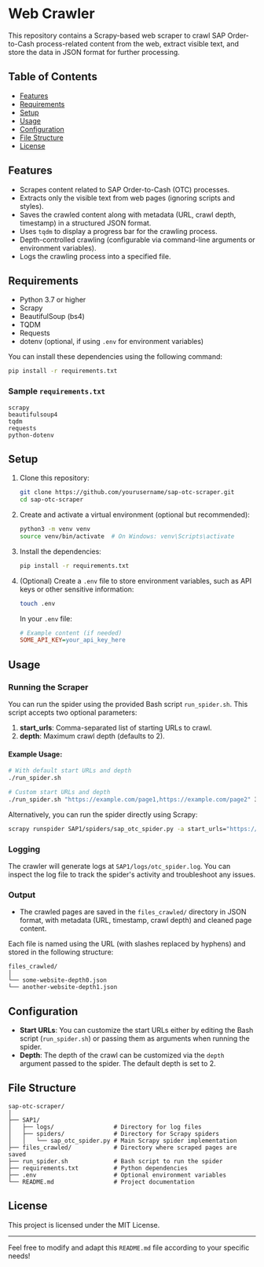 # Web Crawler

This repository contains a Scrapy-based web scraper to crawl SAP Order-to-Cash process-related content from the web, extract visible text, and store the data in JSON format for further processing.

## Table of Contents

- [Features](#features)
- [Requirements](#requirements)
- [Setup](#setup)
- [Usage](#usage)
- [Configuration](#configuration)
- [File Structure](#file-structure)
- [License](#license)

## Features

- Scrapes content related to SAP Order-to-Cash (OTC) processes.
- Extracts only the visible text from web pages (ignoring scripts and styles).
- Saves the crawled content along with metadata (URL, crawl depth, timestamp) in a structured JSON format.
- Uses `tqdm` to display a progress bar for the crawling process.
- Depth-controlled crawling (configurable via command-line arguments or environment variables).
- Logs the crawling process into a specified file.

## Requirements

- Python 3.7 or higher
- Scrapy
- BeautifulSoup (bs4)
- TQDM
- Requests
- dotenv (optional, if using `.env` for environment variables)

You can install these dependencies using the following command:

```bash
pip install -r requirements.txt
```

### Sample `requirements.txt`

```plaintext
scrapy
beautifulsoup4
tqdm
requests
python-dotenv
```

## Setup

1. Clone this repository:

   ```bash
   git clone https://github.com/yourusername/sap-otc-scraper.git
   cd sap-otc-scraper
   ```

2. Create and activate a virtual environment (optional but recommended):

   ```bash
   python3 -m venv venv
   source venv/bin/activate  # On Windows: venv\Scripts\activate
   ```

3. Install the dependencies:

   ```bash
   pip install -r requirements.txt
   ```

4. (Optional) Create a `.env` file to store environment variables, such as API keys or other sensitive information:

   ```bash
   touch .env
   ```

   In your `.env` file:

   ```ini
   # Example content (if needed)
   SOME_API_KEY=your_api_key_here
   ```

## Usage

### Running the Scraper

You can run the spider using the provided Bash script `run_spider.sh`. This script accepts two optional parameters:

1. **start_urls**: Comma-separated list of starting URLs to crawl.
2. **depth**: Maximum crawl depth (defaults to 2).

#### Example Usage:

```bash
# With default start URLs and depth
./run_spider.sh

# Custom start URLs and depth
./run_spider.sh "https://example.com/page1,https://example.com/page2" 3
```

Alternatively, you can run the spider directly using Scrapy:

```bash
scrapy runspider SAP1/spiders/sap_otc_spider.py -a start_urls="https://example.com" -a depth=2 -s LOG_FILE=SAP1/logs/otc_spider.log
```

### Logging

The crawler will generate logs at `SAP1/logs/otc_spider.log`. You can inspect the log file to track the spider's activity and troubleshoot any issues.

### Output

- The crawled pages are saved in the `files_crawled/` directory in JSON format, with metadata (URL, timestamp, crawl depth) and cleaned page content.

Each file is named using the URL (with slashes replaced by hyphens) and stored in the following structure:

```plaintext
files_crawled/
│
└── some-website-depth0.json
└── another-website-depth1.json
```

## Configuration

- **Start URLs**: You can customize the start URLs either by editing the Bash script (`run_spider.sh`) or passing them as arguments when running the spider.
- **Depth**: The depth of the crawl can be customized via the `depth` argument passed to the spider. The default depth is set to 2.

## File Structure

```plaintext
sap-otc-scraper/
│
├── SAP1/
│   ├── logs/                 # Directory for log files
│   ├── spiders/              # Directory for Scrapy spiders
│   │   └── sap_otc_spider.py # Main Scrapy spider implementation
├── files_crawled/            # Directory where scraped pages are saved
├── run_spider.sh             # Bash script to run the spider
├── requirements.txt          # Python dependencies
├── .env                      # Optional environment variables
└── README.md                 # Project documentation
```

## License

This project is licensed under the MIT License.

---

Feel free to modify and adapt this `README.md` file according to your specific needs!
